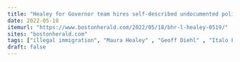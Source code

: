 ```yaml
---
title: "Healey for Governor team hires self-described undocumented political director"
date: 2022-05-18
itemurl: "https://www.bostonherald.com/2022/05/18/bhr-l-healey-0519/"
sites: "bostonherald.com"
tags: ["illegal immigration", "Maura Healey" , "Geoff Diehl" , "Italo Fini"]
draft: false
---
```

